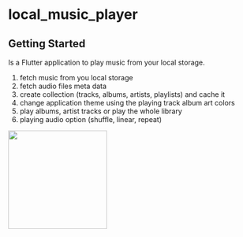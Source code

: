 # local_music_player

## Getting Started

Is a Flutter application to play music from your local storage.

1. fetch music from you local storage
2. fetch audio files meta data 
3. create collection (tracks, albums, artists, playlists) and cache it
4. change application theme using the playing track album art colors
5. play albums, artist tracks or play the whole library
6. playing audio option (shuffle, linear, repeat)

<img src="https://user-images.githubusercontent.com/24971915/130799383-66384ed6-67c9-4dd4-9159-1a403871d28e.png" width="200" /> 
